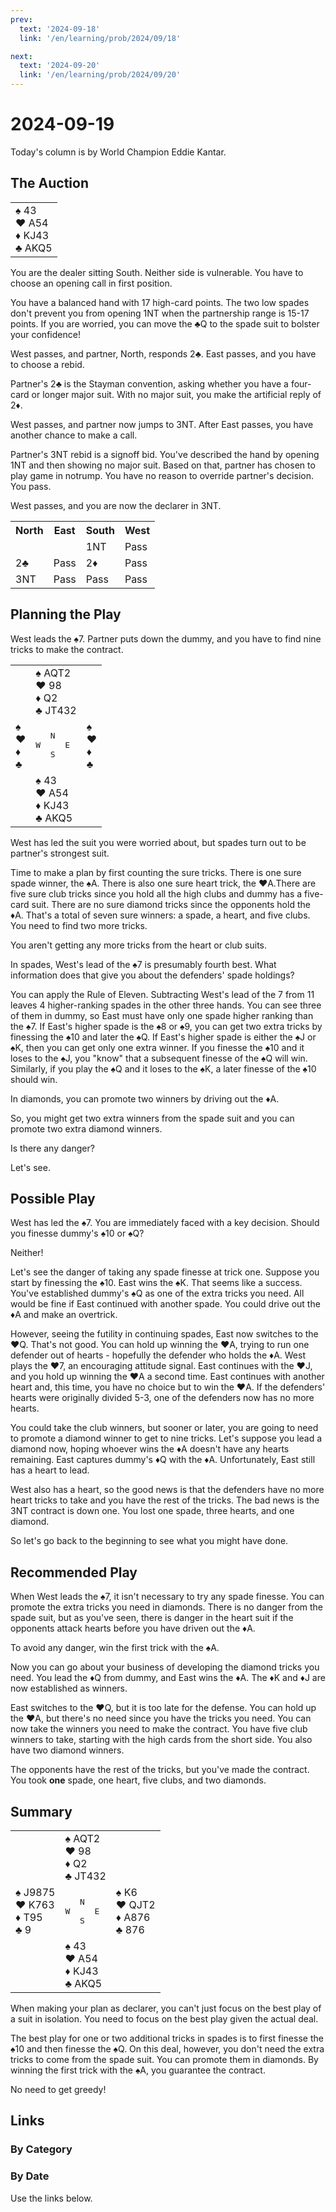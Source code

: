 ```yaml
---
prev:
  text: '2024-09-18'
  link: '/en/learning/prob/2024/09/18'

next:
  text: '2024-09-20'
  link: '/en/learning/prob/2024/09/20'
---
```


# 2024-09-19

Today's column is by World Champion Eddie Kantar.

<Badge type="warning" text="Play"/>

## The Auction

<table class="hand">
	<tr>
		<td>♠ 43<br>♥ A54<br>♦ KJ43<br>♣ AKQ5</td>
	</tr>
</table>

You are the dealer sitting South. Neither side is vulnerable. You have to choose an opening call in first position.

You have a balanced hand with 17 high-card points. The two low spades don't prevent you from opening 1NT when the partnership range is 15-17 points. If you are worried, you can move the ♣Q to the spade suit to bolster your confidence!

West passes, and partner, North, responds 2♣. East passes, and you have to choose a rebid.

Partner's 2♣ is the Stayman convention, asking whether you have a four-card or longer major suit. With no major suit, you make the artificial reply of 2♦.

West passes, and partner now jumps to 3NT. After East passes, you have another chance to make a call.

Partner's 3NT rebid is a signoff bid. You've described the hand by opening 1NT and then showing no major suit. Based on that, partner has chosen to play game in notrump. You have no reason to override partner's decision. You pass.

West passes, and you are now the declarer in 3NT.

<table class="auction">
	<tr>
		<th>North</th>
		<th>East</th>
		<th>South</th>
		<th>West</th>
	</tr>
	<tr>
		<td></td>
		<td></td>
		<td>1NT</td>
		<td>Pass</td>
	</tr>
	<tr>
		<td>2♣</td>
		<td>Pass</td>
		<td>2♦</td>
		<td>Pass</td>
	</tr>
	<tr>
		<td>3NT</td>
		<td>Pass</td>
		<td>Pass</td>
		<td>Pass</td>
	</tr>
</table>

## Planning the Play

West leads the ♠7. Partner puts down the dummy, and you have to find nine tricks to make the contract.

<table class="deal">
	<tr>
		<td></td>
		<td>♠ AQT2<br>♥ 98<br>♦ Q2<br>♣ JT432</td>
		<td></td>
	</tr>
	<tr>
		<td>♠ <br>♥ <br>♦ <br>♣ </td>
		<td><pre>   N<br>W     E<br>   S</pre></td>
		<td>♠ <br>♥ <br>♦ <br>♣ </td>
	</tr>
	<tr>
		<td></td>
		<td>♠ 43<br>♥ A54<br>♦ KJ43<br>♣ AKQ5</td>
		<td></td>
	</tr>
</table>

West has led the suit you were worried about, but spades turn out to be partner's strongest suit.

Time to make a plan by first counting the sure tricks. There is one sure spade winner, the ♠A. There is also one sure heart trick, the ♥A.There are five sure club tricks since you hold all the high clubs and dummy has a five-card suit. There are no sure diamond tricks since the opponents hold the ♦A. That's a total of seven sure winners: a spade, a heart, and five clubs. You need to find two more tricks.

You aren't getting any more tricks from the heart or club suits.

In spades, West's lead of the ♠7 is presumably fourth best. What information does that give you about the defenders' spade holdings?

You can apply the Rule of Eleven. Subtracting West's lead of the 7 from 11 leaves 4 higher-ranking spades in the other three hands. You can see three of them in dummy, so East must have only one spade higher ranking than the ♠7. If East's higher spade is the ♠8 or ♠9, you can get two extra tricks by finessing the ♠10 and later the ♠Q. If East's higher spade is either the ♠J or ♠K, then you can get only one extra winner. If you finesse the ♠10 and it loses to the ♠J, you "know" that a subsequent finesse of the ♠Q will win. Similarly, if you play the ♠Q and it loses to the ♠K, a later finesse of the ♠10 should win.

In diamonds, you can promote two winners by driving out the ♦A.

So, you might get two extra winners from the spade suit and you can promote two extra diamond winners.

Is there any danger?

Let's see.

## Possible Play

West has led the ♠7. You are immediately faced with a key decision. Should you finesse dummy's ♠10 or ♠Q?

Neither!

Let's see the danger of taking any spade finesse at trick one. Suppose you start by finessing the ♠10. East wins the ♠K. That seems like a success. You've established dummy's ♠Q as one of the extra tricks you need. All would be fine if East continued with another spade. You could drive out the ♦A and make an overtrick.

However, seeing the futility in continuing spades, East now switches to the ♥Q. That's not good. You can hold up winning the ♥A, trying to run one defender out of hearts - hopefully the defender who holds the ♦A. West plays the ♥7, an encouraging attitude signal. East continues with the ♥J, and you hold up winning the ♥A a second time. East continues with another heart and, this time, you have no choice but to win the ♥A. If the defenders' hearts were originally divided 5-3, one of the defenders now has no more hearts.

You could take the club winners, but sooner or later, you are going to need to promote a diamond winner to get to nine tricks. Let's suppose you lead a diamond now, hoping whoever wins the ♦A doesn't have any hearts remaining. East captures dummy's ♦Q with the ♦A. Unfortunately, East still has a heart to lead.

West also has a heart, so the good news is that the defenders have no more heart tricks to take and you have the rest of the tricks. The bad news is the 3NT contract is down one. You lost one spade, three hearts, and one diamond.

So let's go back to the beginning to see what you might have done.

## Recommended Play

When West leads the ♠7, it isn't necessary to try any spade finesse. You can promote the extra tricks you need in diamonds. There is no danger from the spade suit, but as you've seen, there is danger in the heart suit if the opponents attack hearts before you have driven out the ♦A.

To avoid any danger, win the first trick with the ♠A.

Now you can go about your business of developing the diamond tricks you need. You lead the ♦Q from dummy, and East wins the ♦A. The ♦K and ♦J are now established as winners.

East switches to the ♥Q, but it is too late for the defense. You can hold up the ♥A, but there's no need since you have the tricks you need. You can now take the winners you need to make the contract. You have five club winners to take, starting with the high cards from the short side. You also have two diamond winners.

The opponents have the rest of the tricks, but you've made the contract. You took **one** spade, one heart, five clubs, and two diamonds.

## Summary

<table class="deal">
	<tr>
		<td></td>
		<td>♠ AQT2<br>♥ 98<br>♦ Q2<br>♣ JT432</td>
		<td></td>
	</tr>
	<tr>
		<td>♠ J9875<br>♥ K763<br>♦ T95<br>♣ 9</td>
		<td><pre>   N<br>W     E<br>   S</pre></td>
		<td>♠ K6<br>♥ QJT2<br>♦ A876<br>♣ 876</td>
	</tr>
	<tr>
		<td></td>
		<td>♠ 43<br>♥ A54<br>♦ KJ43<br>♣ AKQ5</td>
		<td></td>
	</tr>
</table>

When making your plan as declarer, you can't just focus on the best play of a suit in isolation. You need to focus on the best play given the actual deal.

The best play for one or two additional tricks in spades is to first finesse the ♠10 and then finesse the ♠Q. On this deal, however, you don't need the extra tricks to come from the spade suit. You can promote them in diamonds. By winning the first trick with the ♠A, you guarantee the contract.

No need to get greedy!

## Links

[<Badge type="tip" text="Go to Practice"/>](/en/practice/prob/2024/09/19)

### By Category

[<Badge type="tip" text="<--"/>](/en/learning/prob/2024/09/16)
[<Badge type="tip" text="Calendar"/>](/en/learning/calendar/2024/09)
[<Badge type="tip" text="-->"/>](/en/learning/prob/2024/09/20)

### By Date

Use the links below.